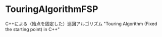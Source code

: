 # TouringAlgorithmFSP
C++による（始点を固定した）巡回アルゴリズム "Touring Algorithm (Fixed the starting point) in C++"
